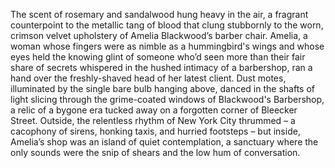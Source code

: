 The scent of rosemary and sandalwood hung heavy in the air, a fragrant counterpoint to the metallic tang of blood that clung stubbornly to the worn, crimson velvet upholstery of  Amelia Blackwood’s barber chair.  Amelia, a woman whose fingers were as nimble as a hummingbird's wings and whose eyes held the knowing glint of someone who’d seen more than their fair share of secrets whispered in the hushed intimacy of a barbershop, ran a hand over the freshly-shaved head of her latest client.  Dust motes, illuminated by the single bare bulb hanging above, danced in the shafts of light slicing through the grime-coated windows of Blackwood's Barbershop, a relic of a bygone era tucked away on a forgotten corner of Bleecker Street.  Outside, the relentless rhythm of New York City thrummed – a cacophony of sirens, honking taxis, and hurried footsteps – but inside, Amelia’s shop was an island of quiet contemplation, a sanctuary where the only sounds were the snip of shears and the low hum of conversation.
